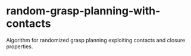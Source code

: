 # random-grasp-planning-with-contacts
Algorithm for randomized grasp planning exploiting contacts and closure properties.
